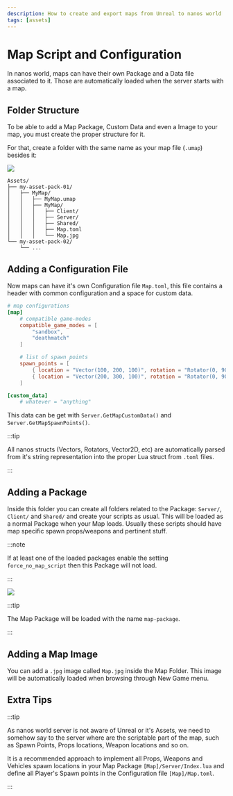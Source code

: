 ```yaml
---
description: How to create and export maps from Unreal to nanos world
tags: [assets]
---
```


# Map Script and Configuration

In nanos world, maps can have their own Package and a Data file associated to it. Those are automatically loaded when the server starts with a map.


## Folder Structure

To be able to add a Map Package, Custom Data and even a Image to your map, you must create the proper structure for it.

For that, create a folder with the same name as your map file (`.umap`) besides it:

![](/img/docs/map-package-01.jpg)

```text title="Map Folder"
Assets/
├── my-asset-pack-01/
│	├── MyMap/
│	│   ├── MyMap.umap
│	│   ├── MyMap/
│	│   │   ├── Client/
│	│   │   ├── Server/
│	│   │   ├── Shared/
│	│   │   ├── Map.toml
│	│   │   └── Map.jpg
└── my-asset-pack-02/
	└── ...
```


## Adding a Configuration File

Now maps can have it's own Configuration file `Map.toml`, this file contains a header with common configuration and a space for custom data.

```toml title="Map.toml"
# map configurations
[map]
    # compatible game-modes
    compatible_game_modes = [
        "sandbox",
        "deathmatch"
    ]

    # list of spawn points
    spawn_points = [
        { location = "Vector(100, 200, 100)", rotation = "Rotator(0, 90, 0)" },
        { location = "Vector(200, 300, 100)", rotation = "Rotator(0, 90, 0)" },
    ]

[custom_data]
    # whatever = "anything"

```

This data can be get with `Server.GetMapCustomData()` and `Server.GetMapSpawnPoints()`.

:::tip

All nanos structs (Vectors, Rotators, Vector2D, etc) are automatically parsed from it's string representation into the proper Lua struct from `.toml` files.

:::


## Adding a Package

Inside this folder you can create all folders related to the Package: `Server/`, `Client/` and `Shared/` and create your scripts as usual. This will be loaded as a normal Package when your Map loads. Usually these scripts should have map specific spawn props/weapons and pertinent stuff.

:::note

If at least one of the loaded packages enable the setting `force_no_map_script` then this Package will not load.

:::

![](/img/docs/map-package-02.jpg)

:::tip

The Map Package will be loaded with the name `map-package`.

:::


## Adding a Map Image

You can add a `.jpg` image called `Map.jpg` inside the Map Folder. This image will be automatically loaded when browsing through New Game menu.


## Extra Tips

:::tip

As nanos world server is not aware of Unreal or it's Assets, we need to somehow say to the server where are the scriptable part of the map, such as Spawn Points, Props locations, Weapon locations and so on.

It is a recommended approach to implement all Props, Weapons and Vehicles spawn locations in your Map Package `[Map]/Server/Index.lua` and define all Player's Spawn points in the Configuration file `[Map]/Map.toml`.

:::